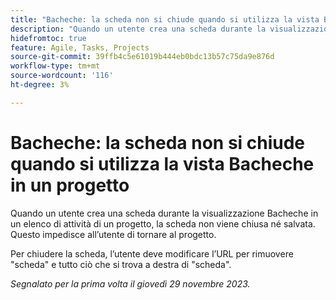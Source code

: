 ```yaml
---
title: "Bacheche: la scheda non si chiude quando si utilizza la vista Bacheche in un progetto"
description: "Quando un utente crea una scheda durante la visualizzazione Bacheche in un elenco di attività di un progetto, la scheda non viene chiusa né salvata. In questo modo si impedisce all’utente di tornare al progetto."
hidefromtoc: true
feature: Agile, Tasks, Projects
source-git-commit: 39ffb4c5e61019b444eb0bdc13b57c75da9e876d
workflow-type: tm+mt
source-wordcount: '116'
ht-degree: 3%

---
```



# Bacheche: la scheda non si chiude quando si utilizza la vista Bacheche in un progetto

Quando un utente crea una scheda durante la visualizzazione Bacheche in un elenco di attività di un progetto, la scheda non viene chiusa né salvata. Questo impedisce all’utente di tornare al progetto.

Per chiudere la scheda, l’utente deve modificare l’URL per rimuovere &quot;scheda&quot; e tutto ciò che si trova a destra di &quot;scheda&quot;.

_Segnalato per la prima volta il giovedì 29 novembre 2023._
